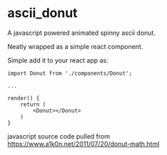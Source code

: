 # ascii_donut
A javascript powered animated spinny ascii donut.

Neatly wrapped as a simple react component.

Simple add it to your react app as:
```
import Donut from './components/Donut';

...

render() {
	return (
		<Donut></Donut>
	)
}
```

javascript source code pulled from https://www.a1k0n.net/2011/07/20/donut-math.html



